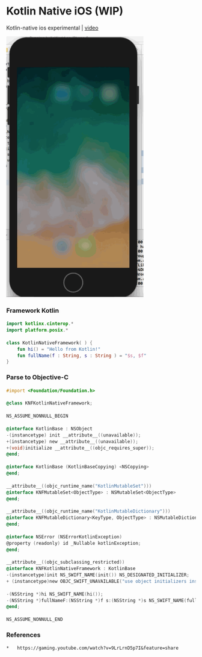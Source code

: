 # Kotlin Native iOS  (WIP)
Kotlin-native ios experimental | [video](https://gaming.youtube.com/watch?v=9LrLrnD5p7I&feature=share)

![](/assets/kotlinNative.gif)


### Framework Kotlin 

```kotlin
import kotlinx.cinterop.*
import platform.posix.*

class KotlinNativeFramework( ) {
    fun hi() = "Hello from Kotlin!"
    fun fullName(f : String, s : String ) = "$s, $f"
}
```

### Parse to Objective-C

```objective-c
#import <Foundation/Foundation.h>

@class KNFKotlinNativeFramework;

NS_ASSUME_NONNULL_BEGIN

@interface KotlinBase : NSObject
-(instancetype) init __attribute__((unavailable));
+(instancetype) new __attribute__((unavailable));
+(void)initialize __attribute__((objc_requires_super));
@end;

@interface KotlinBase (KotlinBaseCopying) <NSCopying>
@end;

__attribute__((objc_runtime_name("KotlinMutableSet")))
@interface KNFMutableSet<ObjectType> : NSMutableSet<ObjectType>
@end;

__attribute__((objc_runtime_name("KotlinMutableDictionary")))
@interface KNFMutableDictionary<KeyType, ObjectType> : NSMutableDictionary<KeyType, ObjectType>
@end;

@interface NSError (NSErrorKotlinException)
@property (readonly) id _Nullable kotlinException;
@end;

__attribute__((objc_subclassing_restricted))
@interface KNFKotlinNativeFramework : KotlinBase
-(instancetype)init NS_SWIFT_NAME(init()) NS_DESIGNATED_INITIALIZER;
+ (instancetype)new OBJC_SWIFT_UNAVAILABLE("use object initializers instead");

-(NSString *)hi NS_SWIFT_NAME(hi());
-(NSString *)fullNameF:(NSString *)f s:(NSString *)s NS_SWIFT_NAME(fullName(f:s:));
@end;

NS_ASSUME_NONNULL_END
```

### References 
    *   https://gaming.youtube.com/watch?v=9LrLrnD5p7I&feature=share
